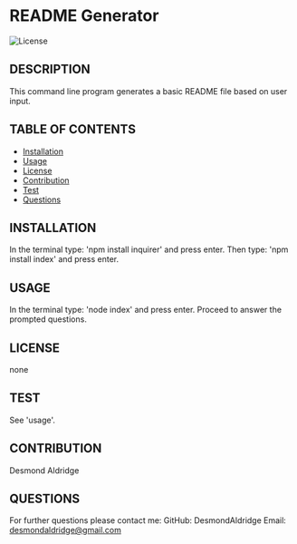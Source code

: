 # README Generator 
  ![License](https://img.shields.io/badge/LICENSE-<none>-GREEN)

  ## DESCRIPTION
  This command line program generates a basic README file based on user input.

  ## TABLE OF CONTENTS
  - [Installation](#installation)
  - [Usage](#usage)
  - [License](#license)
  - [Contribution](#contribution)
  - [Test](#test)
  - [Questions](#questions)

  ## INSTALLATION
  In the terminal type: 'npm install inquirer' and press enter. Then type: 'npm install index' and press enter.

  ## USAGE
  In the terminal type: 'node index' and press enter. Proceed to answer the prompted questions.

  ## LICENSE
  none

  ## TEST
  See 'usage'.

  ## CONTRIBUTION
  Desmond Aldridge

  ## QUESTIONS
  For further questions please contact me: 
  GitHub: DesmondAldridge
  Email: desmondaldridge@gmail.com